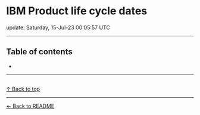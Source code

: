 # IBM Product life cycle dates

update: Saturday, 15-Jul-23 00:05:57 UTC

---

## Table of contents


- [](#)


---





## 

[]()









[↑ Back to top](#table-of-contents)

---



[← Back to README](./README.md)